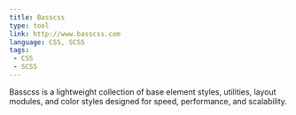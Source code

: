 ```yaml
---
title: Basscss
type: tool
link: http://www.basscss.com
language: CSS, SCSS
tags:
 - CSS
 - SCSS
---
```


Basscss is a lightweight collection of base element styles, utilities, layout modules, and color styles designed for speed, performance, and scalability.
